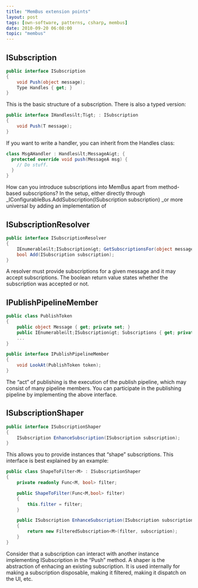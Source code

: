 ```yaml
---
title: "MemBus extension points"
layout: post
tags: [own-software, patterns, csharp, membus]
date: 2010-09-20 06:08:00
topic: "membus"
---
```


## ISubscription

```csharp
public interface ISubscription
{
    void Push(object message);
    Type Handles { get; }
}
```

This is the basic structure of a subscription. There is also a typed version:

```csharp
public interface IHandles&lt;T&gt; : ISubscription
{
    void Push(T message);
}
```

If you want to write a handler, you can inherit from the Handles class:

```csharp
class MsgAHandler : Handles&lt;MessageA&gt; {
  protected override void push(MessageA msg) {
    // Do stuff.
  }
}
```

How can you introduce subscriptions into MemBus apart from method-based subscriptions? In the setup, either directly through _IConfigurableBus.AddSubscription(ISubscription subscription) _or more universal by adding an implementation of 

## ISubscriptionResolver

```csharp
public interface ISubscriptionResolver
{
    IEnumerable&lt;ISubscription&gt; GetSubscriptionsFor(object message);
    bool Add(ISubscription subscription);
}
```

A resolver must provide subscriptions for a given message and it may accept subscriptions. The boolean return value states whether the subscription was accepted or not.

## IPublishPipelineMember

```csharp
public class PublishToken
{
    public object Message { get; private set; }
    public IEnumerable&lt;ISubscription&gt; Subscriptions { get; private set; }
    ...
}

public interface IPublishPipelineMember
{
    void LookAt(PublishToken token);
}
```

The “act” of publishing is the execution of the publish pipeline, which may consist of many pipeline members. You can participate in the publishing pipeline by implementing the above interface.

## ISubscriptionShaper

```csharp
public interface ISubscriptionShaper
{
    ISubscription EnhanceSubscription(ISubscription subscription);
}
```

This allows you to provide instances that “shape” subscriptions. This interface is best explained by an example:

```csharp
public class ShapeToFilter<M> : ISubscriptionShaper
{
    private readonly Func<M, bool> filter;

    public ShapeToFilter(Func<M,bool> filter)
    {
        this.filter = filter;
    }

    public ISubscription EnhanceSubscription(ISubscription subscription)
    {
        return new FilteredSubscription<M>(filter, subscription);
    }
}
```

Consider that a subscription can interact with another instance implementing ISubscription in the “Push” method. A shaper is the abstraction of enhacing an existing subscription. It is used internally for making a subscription disposable, making it filtered, making it dispatch on the UI, etc.